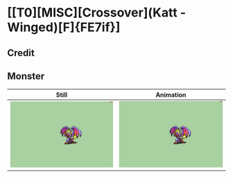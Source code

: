 # [\[T0\]\[MISC\]\[Crossover\]\(Katt - Winged\)\[F\]{FE7if}]

## Credit


	
## Monster

| Still | Animation |
| :---: | :-------: |
| ![Monster still](./Monster_000.png) | ![Monster animation](./Monster.gif) |
